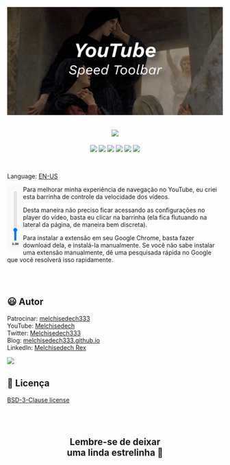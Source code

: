 
<div align='center'>

<img src="images/banner.jpg" />

</div>

<br>

<p align="center">
    <a href="https://github.com/sponsors/melchisedech333"><img src="https://img.shields.io/badge/patrocinar-30363D?style=for-the-badge&logo=GitHub-Sponsors&logoColor=#white" ></a>
    <br><br>
    <img src="https://badgen.net/badge/nível de amor/7 de 10/purple" >
    <img src="https://img.shields.io/github/languages/count/melchisedech333/lex-yacc-experiments?color=%23f34b7d&label=linguagens" >
    <img src="https://img.shields.io/github/languages/top/melchisedech333/lex-yacc-experiments?color=%23f34b7d" >
    <img src="https://img.shields.io/github/directory-file-count/melchisedech333/lex-yacc-experiments?label=arquivos" >
    <img src="https://img.shields.io/github/repo-size/melchisedech333/lex-yacc-experiments?label=tamanho repo" >
    <img src="https://img.shields.io/github/license/melchisedech333/lex-yacc-experiments?label=licen%C3%A7a" >
</p>

<br>

Language: <a href="readme.md">EN-US</a>

<img src="images/bar.png" align="left" />

Para melhorar minha experiência de navegação no YouTube, eu criei esta barrinha de controle da velocidade dos vídeos.

Desta maneira não preciso ficar acessando as configurações no player do vídeo, basta eu clicar na barrinha (ela fica flutuando na lateral da página, de maneira bem discreta).

Para instalar a extensão em seu Google Chrome, basta fazer download dela, e instalá-la manualmente. Se você não sabe instalar uma extensão manualmente, dê uma pesquisada rápida no Google que você resolverá isso rapidamente.

<br>
<br>

:smiley: Autor
---

Patrocinar: [melchisedech333](https://github.com/sponsors/melchisedech333)<br>
YouTube: [Melchisedech](https://www.youtube.com/channel/UC4Sh4wxncr5arnydpUfWPKw)<br>
Twitter: [Melchisedech333](https://twitter.com/Melchisedech333)<br>
Blog: [melchisedech333.github.io](https://melchisedech333.github.io/)<br>
LinkedIn: [Melchisedech Rex](https://www.linkedin.com/in/melchisedech-rex-724152235/)

<img src="https://github.com/melchisedech333.png?size=200" height="100" />

<br>

:scroll: Licença
---

[ BSD-3-Clause license](./license)

<br><br>

<div align="center">

## Lembre-se de deixar <br> uma linda estrelinha :star_struck:

</div>


